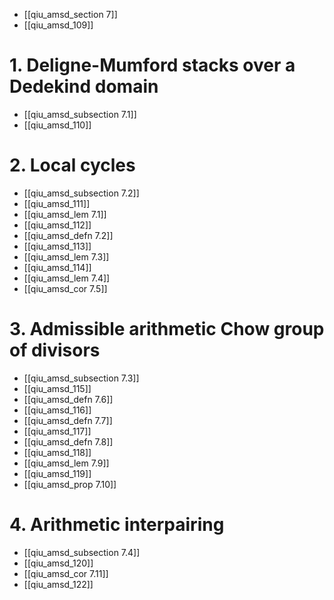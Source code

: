 - [[qiu_amsd_section 7]]
- [[qiu_amsd_109]]
# 1. Deligne-Mumford stacks over a Dedekind domain
- [[qiu_amsd_subsection 7.1]]
- [[qiu_amsd_110]]


# 2. Local cycles
- [[qiu_amsd_subsection 7.2]]
- [[qiu_amsd_111]]
- [[qiu_amsd_lem 7.1]]
- [[qiu_amsd_112]]
- [[qiu_amsd_defn 7.2]]
- [[qiu_amsd_113]]
- [[qiu_amsd_lem 7.3]]
- [[qiu_amsd_114]]
- [[qiu_amsd_lem 7.4]]
- [[qiu_amsd_cor 7.5]]


# 3. Admissible arithmetic Chow group of divisors
- [[qiu_amsd_subsection 7.3]]
- [[qiu_amsd_115]]
- [[qiu_amsd_defn 7.6]]
- [[qiu_amsd_116]]
- [[qiu_amsd_defn 7.7]]
- [[qiu_amsd_117]]
- [[qiu_amsd_defn 7.8]]
- [[qiu_amsd_118]]
- [[qiu_amsd_lem 7.9]]
- [[qiu_amsd_119]]
- [[qiu_amsd_prop 7.10]]


# 4. Arithmetic  interpairing
- [[qiu_amsd_subsection 7.4]]
- [[qiu_amsd_120]]
- [[qiu_amsd_cor 7.11]]
- [[qiu_amsd_122]]


